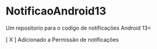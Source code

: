 # NotificaoAndroid13
Um repositorio para o codigo de notificações Android 13&lt;

[ X ]  Adicionado a Permissão de notificações
